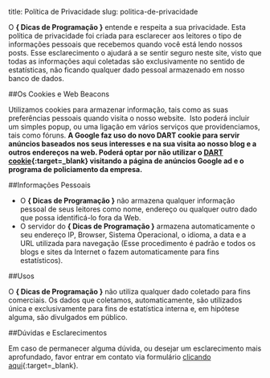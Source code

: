 title: Política de Privacidade
slug: politica-de-privacidade

O **{ Dicas de Programação }** entende e respeita a sua privacidade.
Esta política de privacidade foi criada para esclarecer aos leitores o
tipo de informações pessoais que recebemos quando você está lendo nossos
posts. Esse esclarecimento o ajudará a se sentir seguro neste site,
visto que todas as informações aqui coletadas são exclusivamente no
sentido de estatísticas, não ficando qualquer dado pessoal armazenado em
nosso banco de dados.

##Os Cookies e Web Beacons

Utilizamos cookies para armazenar informação, tais como as suas
preferências pessoais quando visita o nosso website.  Isto poderá
incluir um simples popup, ou uma ligação em vários serviços que
providenciamos, tais como fóruns. **A Google faz uso do novo DART cookie
para servir anúncios baseados nos seus interesses e na sua visita ao
nosso blog e a outros endereços na web. Poderá optar por não utilizar o
[DART cookie](http://www.doubleclick.com/privacy/faq.aspx "DART Cookie"){:target=\_blank}
visitando a página de anúncios Google ad e o programa de policiamento da
empresa.**

##Informações Pessoais

-   O **{ Dicas de Programação }** não armazena qualquer informação
    pessoal de seus leitores como nome, endereço ou qualquer outro dado
    que possa identificá-lo fora da Web.
-   O servidor do **{ Dicas de Programação }** armazena automaticamente
    o seu endereço IP, Browser, Sistema Operacional, o idioma, a data e
    a URL utilizada para navegação (Esse procedimento é padrão e todos
    os blogs e sites da Internet o fazem automaticamente para
    fins estatísticos).

##Usos

O **{ Dicas de Programação }** não utiliza qualquer dado coletado para
fins comerciais. Os dados que coletamos, automaticamente, são utilizados
única e exclusivamente para fins de estatística interna e, em hipótese
alguma, são divulgados em público.

##Dúvidas e Esclarecimentos

Em caso de permanecer alguma dúvida, ou desejar um esclarecimento mais
aprofundado, favor entrar em contato via formulário [clicando
aqui](/contato "Contato"){:target=\_blank}.
